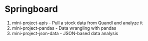 # Springboard

1. mini-project-apis - Pull a stock data from Quandl and analyze it
2. mini-project-pandas - Data wrangling with pandas
3. mini-project-json-data - JSON-based data analysis
